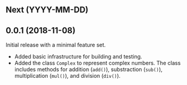 ## Next (YYYY-MM-DD)

## 0.0.1 (2018-11-08)

Initial release with a minimal feature set.

- Added basic infrastructure for building and testing.
- Added the class `Complex` to represent complex numbers. The class includes methods for addition (`add()`), substraction (`sub()`), multiplication (`mul()`), and division (`div()`).